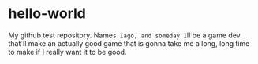 # hello-world
My github test repository.
Name`s Iago, and someday I`ll be a game dev that`ll make an actually good game that is gonna take me a long, long time to make if I really want it to be good.
